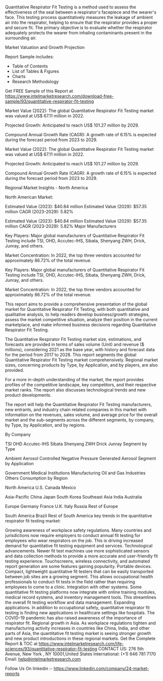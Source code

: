 
Quantitative Respirator Fit Testing is a method used to assess the effectiveness of the seal between a respirator's facepiece and the wearer's face. This testing process quantitatively measures the leakage of ambient air into the respirator, helping to ensure that the respirator provides a proper and secure fit. The primary objective is to evaluate whether the respirator adequately protects the wearer from inhaling contaminants present in the surrounding air.

Market Valuation and Growth Projection

Report Sample includes:
- Table of Contents
- List of Tables & Figures
- Charts
- Research Methodology

Get FREE Sample of this Report at https://www.intelmarketresearch.com/download-free-sample/93/quantitative-respirator-fit-testing




Market Value (2022): The global Quantitative Respirator Fit Testing market was valued at US$ 67.11 million in 2022.

Projected Growth: Anticipated to reach US$ 101.27 million by 2029.

Compound Annual Growth Rate (CAGR): A growth rate of 6.15% is expected during the forecast period from 2023 to 2029.

Market Value (2022): The global Quantitative Respirator Fit Testing market was valued at US$ 67.11 million in 2022.

Projected Growth: Anticipated to reach US$ 101.27 million by 2029.

Compound Annual Growth Rate (CAGR): A growth rate of 6.15% is expected during the forecast period from 2023 to 2029.

Regional Market Insights - North America



North American Market:


Estimated Value (2023): $40.84 million
Estimated Value (2029): $57.35 million
CAGR (2023-2029): 5.82%


Estimated Value (2023): $40.84 million
Estimated Value (2029): $57.35 million
CAGR (2023-2029): 5.82%
Major Manufacturers



Key Players: Major global manufacturers of Quantitative Respirator Fit Testing include TSI, OHD, Accutec-IHS, Sibata, Shenyang ZWH, Drick, Junray, and others.

Market Concentration: In 2022, the top three vendors accounted for approximately 86.72% of the total revenue.

Key Players: Major global manufacturers of Quantitative Respirator Fit Testing include TSI, OHD, Accutec-IHS, Sibata, Shenyang ZWH, Drick, Junray, and others.

Market Concentration: In 2022, the top three vendors accounted for approximately 86.72% of the total revenue.



This report aims to provide a comprehensive presentation of the global market for Quantitative Respirator Fit Testing, with both quantitative and qualitative analysis, to help readers develop business/growth strategies, assess the market competitive situation, analyze their position in the current marketplace, and make informed business decisions regarding Quantitative Respirator Fit Testing.



The Quantitative Respirator Fit Testing market size, estimations, and forecasts are provided in terms of sales volume (Unit) and revenue ($ millions), considering 2021 as the base year, with history and forecast data for the period from 2017 to 2028. This report segments the global Quantitative Respirator Fit Testing market comprehensively. Regional market sizes, concerning products by Type, by Application, and by players, are also provided.



For a more in-depth understanding of the market, the report provides profiles of the competitive landscape, key competitors, and their respective market ranks. The report also discusses technological trends and new product developments.



The report will help the Quantitative Respirator Fit Testing manufacturers, new entrants, and industry chain related companies in this market with information on the revenues, sales volume, and average price for the overall market and the sub-segments across the different segments, by company, by Type, by Application, and by regions.

By Company



TSI
OHD
Accutec-IHS
Sibata
Shenyang ZWH
Drick
Junray
Segment by Type



Ambient Aerosol
Controlled Negative Pressure
Generated Aerosol
Segment by Application



Government
Medical Institutions
Manufacturing
Oil and Gas Industries
Others
Consumption by Region



North America
U.S.
Canada
Mexico


Asia-Pacific
China
Japan
South Korea
Southeast Asia
India
Australia


Europe
Germany
France
U.K.
Italy
Russia
Rest of Europe


South America
Brazil
Rest of South America
key trends in the quantitative respirator fit testing market:



Growing awareness of workplace safety regulations. Many countries and jurisdictions now require employers to conduct annual fit testing for employees who wear respirators on the job. This is driving increased demand for quantitative fit testing equipment and services.
Technological advancements. Newer fit test machines use more sophisticated sensors and data collection methods to provide a more accurate and user-friendly fit testing experience. Touchscreens, wireless connectivity, and automated report generation are some features gaining popularity.
Portable devices. Compact, lightweight quantitative fit testers that can be easily transported between job sites are a growing segment. This allows occupational health professionals to conduct fit tests in the field rather than requiring employees to come to a clinic.
Integration with other systems. Some quantitative fit testing platforms now integrate with online training modules, medical record systems, and inventory management tools. This streamlines the overall fit testing workflow and data management.
Expanding applications. In addition to occupational safety, quantitative respirator fit testing is finding new applications in healthcare settings like hospitals. The COVID-19 pandemic has also raised awareness of the importance of respirator fit.
Regional growth in Asia. As workplace regulations tighten and manufacturing activity increases in countries like China, India, and other parts of Asia, the quantitative fit testing market is seeing stronger growth and new product introductions in these regional markets.
Get the Complete Report & TOC at https://www.intelmarketresearch.com/life-sciences/93/quantitative-respirator-fit-testing
CONTACT US:
276 5th Avenue, New York , NY 10001,United States
International: (+1) 646 781 7170
Email: help@intelmarketresearch.com

Follow Us On linkedin :- https://www.linkedin.com/company/24-market-reports
